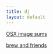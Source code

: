 ```yaml
---
title: dj
layout: default
---
```

[OSX image sums](OSX_image_sums)

[brew and friends](brew_and_friends)
